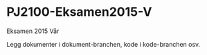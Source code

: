 # PJ2100-Eksamen2015-V
Eksamen 2015 Vår

Legg dokumenter i dokument-branchen, kode i kode-branchen osv.
